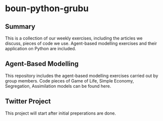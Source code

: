 # boun-python-grubu

## Summary
This is a collection of our weekly exercises, including the articles we discuss, pieces of code we use. Agent-based modelling exercises and their application on Python are included.

## Agent-Based Modelling
This repository includes the agent-based modelling exercises carried out by group members. Code pieces of Game of Life, Simple Economy, Segregation, Assimilation models can be found here.

## Twitter Project
This project will start after initial preperations are done.
